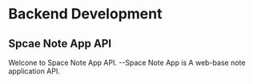 # Backend Development
## Spcae Note App API
Welcone to Space Note App API.
--Space Note App is A web-base note application API.

